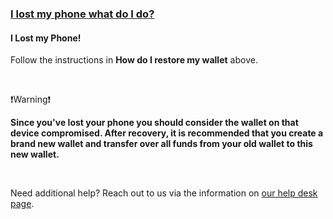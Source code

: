 ### [I lost my phone what do I do?](#bluewallet-recovering-from-lost-phone)

<h4 class="text-2xl pb-4 text-[#f7931a] font-semibold">I Lost my Phone!</h4>

Follow the instructions in **How do I restore my wallet** above.

<br>

<p class="text-lg pb-2 font-semibold">❗Warning❗</p>

**Since you've lost your phone you should consider the wallet on that device compromised. After recovery, it is recommended that you create a brand new wallet and transfer over all 
funds from your old wallet to this new wallet.**

<br>

Need additional help? Reach out to us via the information on <a class="text-[#8cb4ff] underline-offset-auto font-semibold" href="/faq">our help desk page<a>.
